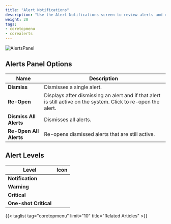 ```yaml
---
title: "Alert Notifications"
description: "Use the Alert Notifications screen to review alerts and related options on your TrueNAS"
weight: 20
tags:
- coretopmenu
- corealerts
---
```


![AlertsPanel](/images/CORE/AlertsPanel.png "Alerts Panel")

## Alerts Panel Options

| Name | Description |
|------|------|
| **Dismiss** | Dismisses a single alert. |
| **Re-Open** | Displays after dismissing an alert and if that alert is still active on the system. Click to re-open the alert. |
| **Dismiss All Alerts** | Dismisses all alerts. |
| **Re-Open All Alerts** | Re-opens dismissed alerts that are still active. |

## Alert Levels

| Level | Icon |
|-------------|------|
| **Notification** | <i class="fa fa-info-circle" aria-hidden="true"></i> |
| **Warning** | <i class="fa fa-clock-o" aria-hidden="true"></i> |
| **Critical** | <i class="fa fa-exclamation-circle" aria-hidden="true"></i> |
| **One-shot Critical** | <i class="fa fa-bell" aria-hidden="true"></i> |

{{< taglist tag="coretopmenu" limit="10" title="Related Articles" >}}
